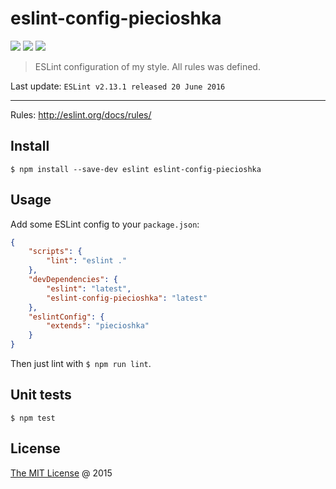 # eslint-config-piecioshka

![](https://img.shields.io/npm/v/eslint-config-piecioshka.svg)
![](https://img.shields.io/npm/dt/eslint-config-piecioshka.svg)
![](https://img.shields.io/npm/l/eslint-config-piecioshka.svg)

> ESLint configuration of my style. All rules was defined.

Last update: `ESLint v2.13.1 released 20 June 2016`

----

Rules: http://eslint.org/docs/rules/

## Install

```
$ npm install --save-dev eslint eslint-config-piecioshka
```

## Usage

Add some ESLint config to your `package.json`:

```json
{
    "scripts": {
        "lint": "eslint ."
    },
    "devDependencies": {
        "eslint": "latest",
        "eslint-config-piecioshka": "latest"
    },
    "eslintConfig": {
        "extends": "piecioshka"
    }
}
```

Then just lint with `$ npm run lint`.

## Unit tests

```
$ npm test
```

## License

[The MIT License](http://piecioshka.mit-license.org) @ 2015
